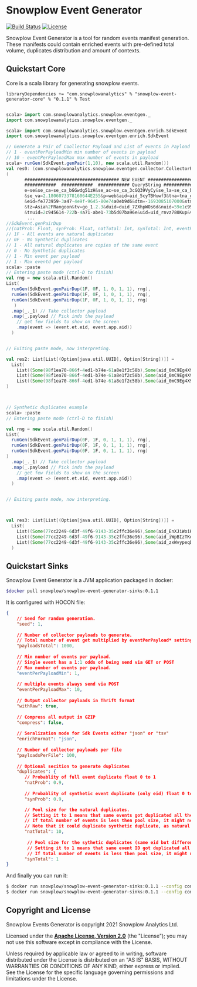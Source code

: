 # Snowplow Event Generator

[![Build Status][build-image]][build] 
[![License][license-image]][license]

Snowplow Event Generator is a tool for random events manifest generation.
These manifests could contain enriched events with pre-defined total volume, duplicates distribution and amount of contexts.

## Quickstart Core

Core is a scala library for generating snowplow events.
```
libraryDependencies += "com.snowplowanalytics" % "snowplow-event-generator-core" % "0.1.1" % Test
```

```scala

scala> import com.snowplowanalytics.snowplow.eventgen._
import com.snowplowanalytics.snowplow.eventgen._

scala> import com.snowplowanalytics.snowplow.eventgen.enrich.SdkEvent
import com.snowplowanalytics.snowplow.eventgen.enrich.SdkEvent

// Generate a Pair of Coollector Payload and List of events in Payload
// 1 - eventPerPayloadMin min number of events in payload
// 10 - eventPerPayloadMax max number of events in payload
scala> runGen(SdkEvent.genPair(1,10), new scala.util.Random())
val res0: (com.snowplowanalytics.snowplow.eventgen.collector.CollectorPayload, List[com.snowplowanalytics.snowplow.analytics.scalasdk.Event]) =
(
       #################################### NEW EVENT ####################################
       ############  ############  ############ QueryString ############  ############  ##########
       e=se&se_ca=se_ca_bGGwdg51zH&se_ac=se_ca_3cGQ39VyCy&se_la=se_ca_bFDoeybB5N&se_pr=se_ca_QBBUS3F0pj
       &se_va=2.1806073378160644E255&p=web&aid=aid_5cyTBHuwf3&tna=tna_gLAhEnI4Rl&tid=1000000
       &eid=fe773959-3a47-4e9f-9645-80e74a0eb9d6&dtm=-1693085107000&stm=-1693056326000
       &tz=Asia%2FRangoon&tv=go_1.2.3&duid=duid_7ZXhpWOs6d&nuid=59e1c99d-eb2d-4ea2-80b6-fa73de2028bb
       &tnuid=2c945614-722b-4a71-abe1-73b5d07ba96e&uid=uid_rnvz780Kup&vid=1000000&
        ...
//SdkEvent.genPairDup
//(natProb: Float, synProb: Float, natTotal: Int, synTotal: Int, eventPerPayloadMin: Int, eventPerPayloadMax: Int)
// 1F - All events are natural duplicates
// 0F - No Synthetic duplicates
// 1 - All natural duplicates are copies of the same event
// 0 - No Synthetic duplicates
// 1 - Min event per payload
// 1 - Max eventd per payload
scala> :paste
// Entering paste mode (ctrl-D to finish)
val rng = new scala.util.Random()
List(
  runGen(SdkEvent.genPairDup(1F, 0F, 1, 0, 1, 1), rng),
  runGen(SdkEvent.genPairDup(1F, 0F, 1, 0, 1, 1), rng), 
  runGen(SdkEvent.genPairDup(1F, 0F, 1, 0, 1, 1), rng)
   )
  .map(_._1) // Take collector payload
  .map(_.payload // Pick indo the payload
    // get few fields to show on the screen
    .map(event => (event.et.eid, event.app.aid)) 
  )


// Exiting paste mode, now interpreting.

val res2: List[List[(Option[java.util.UUID], Option[String])]] =
  List(
    List((Some(98f1ea70-866f-4ed1-b74e-61a8e1f2c58b),Some(aid_0mC9Eg4X9F))),
    List((Some(98f1ea70-866f-4ed1-b74e-61a8e1f2c58b),Some(aid_0mC9Eg4X9F))),
    List((Some(98f1ea70-866f-4ed1-b74e-61a8e1f2c58b),Some(aid_0mC9Eg4X9F)))
)



// Synthetic duplicates example
scala> :paste
// Entering paste mode (ctrl-D to finish)

val rng = new scala.util.Random()
List(
  runGen(SdkEvent.genPairDup(0F, 1F, 0, 1, 1, 1), rng),
  runGen(SdkEvent.genPairDup(0F, 1F, 0, 1, 1, 1), rng),
  runGen(SdkEvent.genPairDup(0F, 1F, 0, 1, 1, 1), rng)
)
  .map(_._1) // Take collector payload
  .map(_.payload // Pick indo the payload
    // get few fields to show on the screen
    .map(event => (event.et.eid, event.app.aid))
  )


// Exiting paste mode, now interpreting.



val res3: List[List[(Option[java.util.UUID], Option[String])]] = 
  List(
    List((Some(77cc2249-6d3f-49f6-9143-35c2ffc36e96),Some(aid_EnXJiWoiK6))),
    List((Some(77cc2249-6d3f-49f6-9143-35c2ffc36e96),Some(aid_iWpBIzTKom))),
    List((Some(77cc2249-6d3f-49f6-9143-35c2ffc36e96),Some(aid_zxWvypeqDO)))
  )

```

## Quickstart Sinks


Snowplow Event Generator is a JVM application packaged in docker:

```bash
$docker pull snowplow/snowplow-event-generator-sinks:0.1.1
```

It is configured with HOCON file:

```json
{
    // Seed for random generation.
    "seed": 1,
  
    // Number of collector payloads to generate. 
    // Total number of event get multiplied by eventPerPayload* setting. 
    "payloadsTotal": 1000,
  
    // Min number of events per payload.
    // Single event has a 1:1 odds of being send via GET or POST
    // Max number of events per payload.
    "eventPerPayloadMin": 1,
  
    // multiple events always send via POST
    "eventPerPayloadMax": 10,
  
    // Output collector payloads in Thrift format
    "withRaw": true,
  
    // Compress all output in GZIP  
    "compress": false,
  
    // Seralization mode for Sdk Events either "json" or "tsv"
    "enrichFormat": "json",
  
    // Number of collector payloads per file
    "payloadsPerFile": 100,
  
    // Optional secition to generate duplicates
    "duplicates": {        
       // Probablity of full event duplicate float 0 to 1
       "natProb": 0.9,
      
       // Probablity of synthetic event duplicate (only eid) float 0 to 1
       "synProb": 0.9,

       // Pool size for the natural duplicates. 
       // Setting it to 1 means that same events got duplicated all the time.
       // If total number of events is less then pool size, it might not generate any duplicates. 
       // Note that it could duplicate synthetic duplicate, as natural duplication applied later.
       "natTotal": 10,
      
        // Pool size for the sythetic duplicates (same eid but different everything else) 
        // Setting it to 1 means that same event ID got duplicated all the time.
        // If total number of events is less then pool size, it might not generate any duplicates.
       "synTotal": 1
}
```

And finally you can run it:

```bash
$ docker run snowplow/snowplow-event-generator-sinks:0.1.1 --config config/config.hocon.sample --output file:/tmp/out
$ docker run snowplow/snowplow-event-generator-sinks:0.1.1 --config config/config.hocon.sample --output s3://mybucket/out

```

## Copyright and License

Snowplow Events Generator is copyright 2021 Snowplow Analytics Ltd.

Licensed under the **[Apache License, Version 2.0][license]** (the "License");
you may not use this software except in compliance with the License.

Unless required by applicable law or agreed to in writing, software
distributed under the License is distributed on an "AS IS" BASIS,
WITHOUT WARRANTIES OR CONDITIONS OF ANY KIND, either express or implied.
See the License for the specific language governing permissions and
limitations under the License.


[license-image]: http://img.shields.io/badge/license-Apache--2-blue.svg?style=flat
[license]: http://www.apache.org/licenses/LICENSE-2.0

[build]: https://github.com/snowplow-incubator/snowplow-event-generator/actions?query=workflow%3A%22Test+and+deploy%22
[build-image]: https://github.com/snowplow-incubator/snowplow-event-generator/workflows/Test%20and%20deploy/badge.svg

